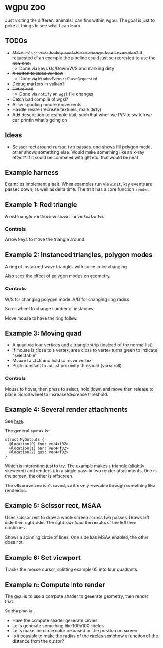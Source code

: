 # wgpu zoo

Just visiting the different animals I can find within wgpu.
The goal is just to poke at things to see what I can learn.

## TODOs

- ~~Make `PolygonMode` hotkey available to change for all examples? If requested of an example the pipeline could just be recreated to use the new one.~~
    - Done via keys Up/Down/W/S and marking dirty
- ~~X button to close window~~
    - Done via `WindowEvent::CloseRequested`
- Debug markers in vulkan?
- ~~Hot reload~~
    - Done via `notify` on `wgsl` file changes
- Catch bad compile of wgsl?
- Allow spoofing mouse movements
- Handle resize (recreate textures, mark dirty)
- Add description to example trait, such that when we P/N to switch we can println what's going on

## Ideas

- Scissor rect around cursor, two passes, one shows fill polygon mode, other shows something else. Would make something like an x-ray effect?
    If it could be combined with gltf etc. that would be neat

## Example harness

Examples implement a trait. When examples run via `winit`, key events are passed down, as well as delta time.
The trait has a core function `render`.

## Example 1: Red triangle

A red triangle via three vertices in a vertex buffer.

### Controls

Arrow keys to move the triangle around.

## Example 2: Instanced triangles, polygon modes

A ring of instanced wavy triangles with some color changing.

Also sees the effect of polygon modes on geometry.

### Controls

W/S for changing polygon mode.
A/D for changing ring radius.

Scroll wheel to change number of instances.

Move mouse to have the ring follow.

## Example 3: Moving quad

* A quad via four vertices and a triangle strip (instead of the normal list)
* If mouse is close to a vertex, area close to vertex turns green to indicate "selectable"
* Mouse to click and hold to move vertex
* Push constant to adjust proximity threshold (via scroll)

### Controls

Mouse to hover, then press to select, hold down and move then release to place.
Scroll wheel to increase/decrease threshold.

## Example 4: Several render attachments

See [here](https://gpuweb.github.io/gpuweb/wgsl/#example-ee897116).

The general syntax is:

```wgsl
struct MyOutputs {
  @location(0) foo: vec4<f32>
  @location(1) bar: vec4<f32>
  @location(2) qux: vec4<f32>
}
```

Which is interesting just to try.
The example makes a triangle (slightly skewered) and renders it in a single pass to two render attachments.
One is the screen, the other is offscreen.

The offscreen one isn't saved, so it's only viewable through something like renderdoc.

## Example 5: Scissor rect, MSAA

Uses scissor rect to draw a whole screen across two passes.
Draws left side then right side.
The right side load the results of the left then continues.

Shows a spinning circle of lines. One side has MSAA enabled, the other does not.

## Example 6: Set viewport

Tracks the mouse cursor, splitting example 05 into four quadrants.

## Example n: Compute into render

The goal is to use a compute shader to generate geometry, then render that.

So the plan is:

* Have the compute shader generate circles
* Let's generate something like 100x100 circles
* Let's make the circle color be based on the position on screen
* Is it possible to make the radius of the circles somehow a function of the distance from the cursor?
